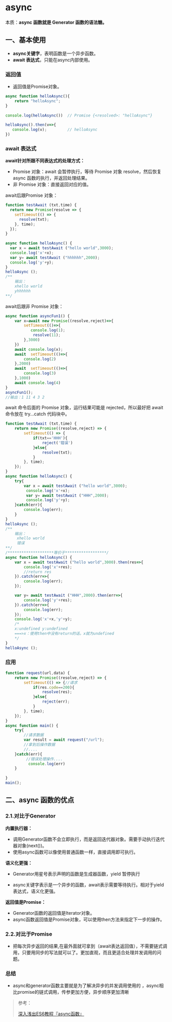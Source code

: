 # async

本质：**async 函数就是 Generator 函数的语法糖。**

## 一、基本使用

+ **async关键字**，表明函数是一个异步函数。
+  **await 表达式**，只能在async内部使用。

### 返回值

+ 返回值是Promise对象。

```js
async function helloAsync(){
    return "helloAsync";
}
  
console.log(helloAsync())  // Promise {<resolved>: "helloAsync"}
 
helloAsync().then(v=>{
   console.log(v);         // helloAsync
})
```

### **await 表达式**

**await针对所跟不同表达式的处理方式：**

+ Promise 对象：await 会暂停执行，等待 Promise 对象 resolve，然后恢复 async 函数的执行，并返回处理结果。
+ 非 Promise 对象：直接返回对应的值。

await后跟Promise 对象：

```js
function testAwait (txt,time) {
  return new Promise(resolve => {
    setTimeout(() => {
      resolve(txt);
    }, time);
  });
}
 
async function helloAsync() {
  var x = await testAwait ("hello world",3000);
  console.log('x'+x); 
  var y= await testAwait ("hhhhhh",2000);
  console.log('y'+y); 
}
helloAsync ();
/**
    输出：
    xhello world
    yhhhhhh
**/
```

await后跟非 Promise 对象：

```js
async function asyncFun1() {
    var x=await new Promise((resolve,reject)=>{
        setTimeout(()=>{
           console.log(1);
            resolve(11);
        },3000)
    })
    await console.log(x);
    await  setTimeout(()=>{
        console.log(2)
    },2000)
    await  setTimeout(()=>{
        console.log(3)
    },1000)
    await console.log(4)
}
asyncFun1();
//输出：1 11 4 3 2
```

await 命令后面的 Promise 对象，运行结果可能是 rejected，所以最好把 await 命令放在 try...catch 代码块中。

```js
function testAwait (txt,time) {
    return new Promise((resolve,reject) => {
        setTimeout(() => {
            if(txt=='HHH'){
                reject('错误')
            }else{
                resolve(txt);
            }
        }, time);
    });
}
async function helloAsync() {
    try{
        var x = await testAwait ("hello world",3000);
         console.log('x'+x); 
         var y= await testAwait ("HHH",2000);
         console.log('y'+y); 
    }catch(err){
        console.log(err);
    }
}
helloAsync ();
/**
    输出：
     xhello world
     错误
**/
/********************等价于******************/
async function helloAsync() {
    var x = await testAwait ("hello world",3000).then(res=>{
        console.log('x'+res); 
        //return res
    }).catch(err=>{
        console.log(err);
    });

    var y= await testAwait ("HHH",2000).then(err=>{
        console.log('y'+res); 
    }).catch(err=>{
        console.log(err);
    });
    console.log('x'+x,'y'+y); 
    /*
    x:undefined y:undefined
    ===>x：使用then中没有return的话。x就为undefined
    */
}
helloAsync ();

```

### 应用

```js
function request(url,data) {
    return new Promise((resolve,reject) => {
        setTimeout(() => {//请求
            if(res.code==200){
                resolve(res);
            }else{
                reject(err);
            }
        }, time);
    });
}
async function main() {
    try{
        //请求数据
        var result = await request("/url");
        //拿到后操作数据
        //....
    }catch(err){
         //错误处理操作....
          console.log(err)
    }
    
}
main();

```

## 二、async 函数的优点

### 2.1.对比于Generator

**内置执行器：**

+ 调用Generator函数不会立即执行，而是返回迭代器对象。需要手动执行迭代器对象(next())。
+ 使用async函数可以像使用普通函数一样，直接调用即可执行。

**语义化更强：**

+ Generator用星号表示声明的函数是生成器函数，yield 暂停执行

+ async关键字表示是一个异步的函数，await表示需要等待执行。相对于yield表达式，语义化更强。

**返回值是Promise：**

+ Generator函数的返回值是Iterator对象。
+ async函数返回值是Promise对象，可以使用then方法来指定下一步的操作。

### 2.2.对比于Promise

+ 把每次异步返回的结果,在最外面就可拿到（await表达返回值），不需要链式调用，只要用同步的写法就可以了。更加直观，而且更适合处理并发调用的问题。

### 总结

+ async和generator函数主要就是为了解决异步的并发调用使用的 ，async相比promise的链式调用，传参更加方便，异步顺序更加清晰

  

> 参考：
>
> [深入浅出ES6教程『async函数』](https://www.jianshu.com/p/631f9406c4e0) 

